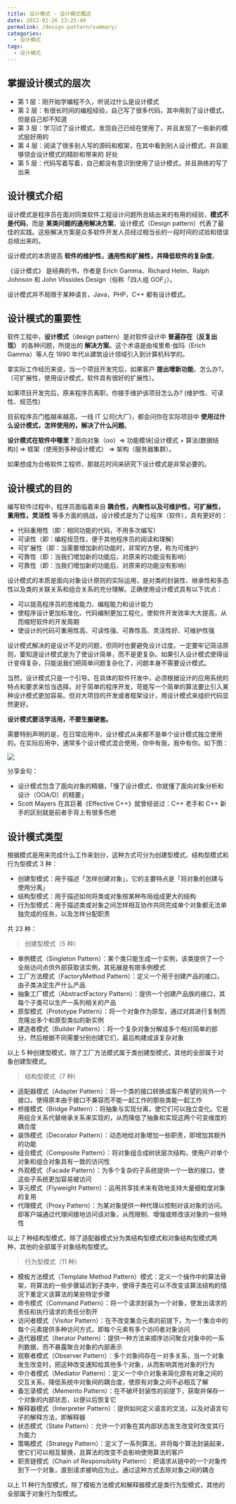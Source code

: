 ```yaml
---
title: 设计模式 - 设计模式概述
date: 2022-02-26 23:25:49
permalink: /design-pattern/summary/
categories:
  - 设计模式
tags: 
  - 设计模式
---
```




## 掌握设计模式的层次

- 第 1 层：刚开始学编程不久，听说过什么是设计模式
- 第 2 层：有很长时间的编程经验，自己写了很多代码，其中用到了设计模式，但是自己却不知道
- 第 3 层：学习过了设计模式，发现自己已经在使用了，并且发现了一些新的模式挺好用的
- 第 4 层：阅读了很多别人写的源码和框架，在其中看到别人设计模式，并且能够领会设计模式的精妙和带来的 好处
- 第 5 层：代码写着写着，自己都没有意识到使用了设计模式，并且熟练的写了出来

## 设计模式介绍

设计模式是程序员在面对同类软件工程设计问题所总结出来的有用的经验，**模式不是代码**，而是 **某类问题的通用解决方案**，设计模式（Design pattern）代表了最佳的实践。这些解决方案是众多软件开发人员经过相当长的一段时间的试验和错误总结出来的。

设计模式的本质提高 **软件的维护性，通用性和扩展性，并降低软件的复杂度**。

《设计模式》 是经典的书，作者是 Erich Gamma、Richard Helm、Ralph Johnson 和 John Vlissides Design（俗称「四人组 GOF」）。

设计模式并不局限于某种语言，Java，PHP，C++ 都有设计模式。

## 设计模式的重要性

软件工程中，**设计模式**（design pattern）是对软件设计中 **普遍存在（反复出现）** 的各种问题，所提出的 **解决方案**。这个术语是由埃里希·伽玛（Erich Gamma）等人在 1990 年代从建筑设计领域引入到计算机科学的。

拿实际工作经历来说，当一个项目开发完后，如果客户 **提出增新功能**，怎么办?。（可扩展性，使用设计模式，软件具有很好的扩展性）。

如果项目开发完后，原来程序员离职，你接手维护该项目怎么办? (维护性、可读性、规范性)

目前程序员门槛越来越高，一线 IT 公司(大厂)，都会问你在实际项目中 **使用过什么设计模式，怎样使用的，解决了什么问题**。

**设计模式在软件中哪里**？面向对象（oo）=> 功能模块[设计模式 + 算法(数据结构)] => 框架（使用到多种设计模式） => 架构（服务器集群）。

如果想成为合格软件工程师，那就花时间来研究下设计模式是非常必要的。

## 设计模式的目的

编写软件过程中，程序员面临着来自 **耦合性，内聚性以及可维护性，可扩展性，重用性，灵活性** 等多方面的挑战，设计模式是为了让程序（软件），具有更好的：

- 代码重用性（即：相同功能的代码，不用多次编写）
- 可读性（即：编程规范性，便于其他程序员的阅读和理解）
- 可扩展性（即：当需要增加新的功能时，非常的方便，称为可维护）
- 可靠性（即：当我们增加新的功能后，对原来的功能没有影响）
- 可靠性（即：当我们增加新的功能后，对原来的功能没有影响）

设计模式的本质是面向对象设计原则的实际运用，是对类的封装性、继承性和多态性以及类的关联关系和组合关系的充分理解。正确使用设计模式具有以下优点：

- 可以提高程序员的思维能力、编程能力和设计能力
- 使程序设计更加标准化、代码编制更加工程化，使软件开发效率大大提高，从而缩短软件的开发周期
- 使设计的代码可重用性高、可读性强、可靠性高、灵活性好、可维护性强

设计模式解决的是设计不足的问题，但同时也要避免设计过度。一定要牢记简洁原则，要知道设计模式是为了使设计简单，而不是更复杂。如果引入设计模式使得设计变得复杂，只能说我们把简单问题复杂化了，问题本身不需要设计模式。

当然，设计模式只是一个引导。在具体的软件幵发中，必须根据设计的应用系统的特点和要求来恰当选择。对于简单的程序开发，苛能写一个简单的算法要比引入某种设计模式更加容易。但对大项目的开发或者框架设计，用设计模式来组织代码显然更好。

**设计模式要活学活用，不要生搬硬套。**

需要特别声明的是，在日常应用中，设计模式从来都不是单个设计模式独立使用的。在实际应用中，通常多个设计模式混合使用，你中有我，我中有你。如下图：

![](https://cdn.jsdelivr.net/gh/Kele-Bingtang/static/img/design-pattern/20220326231408.png)

分享金句：

- 设计模式包含了面向对象的精髓，「懂了设计模式，你就懂了面向对象分析和设计（OOA/D）的精要」
- Scott Mayers 在其巨著《Effective C++》就曾经说过：C++ 老手和 C++ 新手的区别就是前者手背上有很多伤疤

## 设计模式类型

根据模式是用来完成什么工作来划分，这种方式可分为创建型模式、结构型模式和行为型模式 3 种：

- 创建型模式：用于描述「怎样创建对象」，它的主要特点是「将对象的创建与使用分离」
- 结构型模式：用于描述如何将类或对象按某种布局组成更大的结构
- 行为型模式：用于描述类或对象之间怎样相互协作共同完成单个对象都无法单独完成的任务，以及怎样分配职责

共 23 种：

> 创建型模式（5 种）

- 单例模式（Singleton Pattern）：某个类只能生成一个实例，该类提供了一个全局访问点供外部获取该实例，其拓展是有限多例模式
- 工厂方法模式（FactoryMethod Pattern）：定义一个用于创建产品的接口，由子类决定生产什么产品
- 抽象工厂模式（AbstractFactory Pattern）：提供一个创建产品族的接口，其每个子类可以生产一系列相关的产品
- 原型模式（Prototype Pattern）：将一个对象作为原型，通过对其进行复制而克隆出多个和原型类似的新实例
- 建造者模式（Builder Pattern）：将一个复杂对象分解成多个相对简单的部分，然后根据不同需要分别创建它们，最后构建成该复杂对象

以上 5 种创建型模式，除了工厂方法模式属于类创建型模式，其他的全部属于对象创建型模式。

> 结构型模式（7 种）

- 适配器模式（Adapter Pattern）：将一个类的接口转换成客户希望的另外一个接口，使得原本由于接口不兼容而不能一起工作的那些类能一起工作
- 桥接模式（Bridge Pattern）：将抽象与实现分离，使它们可以独立变化。它是用组合关系代替继承关系来实现的，从而降低了抽象和实现这两个可变维度的耦合度
- 装饰模式（Decorator Pattern）：动态地给对象增加一些职责，即增加其额外的功能
- 组合模式（Composite Pattern）：将对象组合成树状层次结构，使用户对单个对象和组合对象具有一致的访问性
- 外观模式（Facade Pattern）：为多个复杂的子系统提供一个一致的接口，使这些子系统更加容易被访问
- 享元模式（Flyweight Pattern）：运用共享技术来有效地支持大量细粒度对象的复用
- 代理模式（Proxy Pattern）：为某对象提供一种代理以控制对该对象的访问。即客户端通过代理间接地访问该对象，从而限制、增强或修改该对象的一些特性

以上 7 种结构型模式，除了适配器模式分为类结构型模式和对象结构型模式两种，其他的全部属于对象结构型模式。

> 行为型模式（11 种）

- 模板方法模式（Template Method Pattern）模式：定义一个操作中的算法骨架，将算法的一些步骤延迟到子类中，使得子类在可以不改变该算法结构的情况下重定义该算法的某些特定步骤
- 命令模式（Command Pattern）：将一个请求封装为一个对象，使发出请求的责任和执行请求的责任分割开
- 访问者模式（Visitor Pattern）：在不改变集合元素的前提下，为一个集合中的每个元素提供多种访问方式，即每个元素有多个访问者对象访问
- 迭代器模式（Iterator Pattern）：提供一种方法来顺序访问聚合对象中的一系列数据，而不暴露聚合对象的内部表示
- 观察者模式（Observer Pattern）：多个对象间存在一对多关系，当一个对象发生改变时，把这种改变通知给其他多个对象，从而影响其他对象的行为
- 中介者模式（Mediator Pattern）：定义一个中介对象来简化原有对象之间的交互关系，降低系统中对象间的耦合度，使原有对象之间不必相互了解
- 备忘录模式（Memento Pattern）：在不破坏封装性的前提下，获取并保存一个对象的内部状态，以便以后恢复它
- 解释器模式（Interpreter Pattern）：提供如何定义语言的文法，以及对语言句子的解释方法，即解释器
- 状态模式（State Pattern）：允许一个对象在其内部状态发生改变时改变其行为能力
- 策略模式（Strategy Pattern）：定义了一系列算法，并将每个算法封装起来，使它们可以相互替换，且算法的改变不会影响使用算法的客户
- 职责链模式（Chain of Responsibility Pattern）：把请求从链中的一个对象传到下一个对象，直到请求被响应为止。通过这种方式去除对象之间的耦合

以上 11 种行为型模式，除了模板方法模式和解释器模式是类行为型模式，其他的全部属于对象行为型模式。


